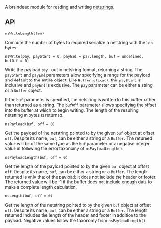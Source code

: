 A braindead module for reading and writing
[netstrings](http://cr.yp.to/proto/netstrings.txt).

## API
    nsWriteLength(len)

Compute the number of bytes to required serialize a netstring with the `len`
bytes.

    nsWrite(pay, payStart = 0, payEnd = pay.length, buf = undefined, bufOff = 0)

Write the payload `pay ` out in netstring format, returning a string. The
`payStart` and `payEnd` parameters allow specifying a range for the payload
and default to the entire object. Like `Buffer.slice()`, this `payStart` is
inclusive and `payEnd` is exclusive. The `pay` parameter can be either a
string or a `Buffer` object.

If the `buf` parameter is specified, the netstring is written to this buffer
rather than returned as a string. The `bufOff` parameter allows specifying
the offset into the buffer at which to begin writing. The length of the
resulting netstring in bytes is returned.

    nsPayload(buf, off = 0)

Get the payload of the netstring pointed to by the given `buf` object at
offset `off`. Despite its name, `buf`, can be either a string or a `Buffer`.
The returned value will be of the same type as the `buf` parameter or a
negative integer value in following the error taxonomy of
`nsPayloadLength()`.

    nsPayloadLength(buf, off = 0)

Get the length of the payload pointed to by the given `buf` object at offset
`off`. Despite its name, `buf`, can be either a string or a `Buffer`. The
length returned is only that of the payload; it does not include the header
or footer. The returned value will be -1 if the buffer does not include
enough data to make a complete length calculation.

    nsLength(buf, off = 0)

Get the length of the netstring pointed to by the given `buf` object at
offset `off`. Despite its name, `buf`, can be either a string or a `Buffer`.
The length returned includes the length of the header and footer in addition
to the payload. Negative values follow the taxonomy from `nsPayloadLength()`.

